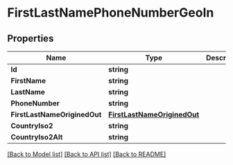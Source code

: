 # FirstLastNamePhoneNumberGeoIn

## Properties
Name | Type | Description | Notes
------------ | ------------- | ------------- | -------------
**Id** | **string** |  | [optional] 
**FirstName** | **string** |  | [optional] 
**LastName** | **string** |  | [optional] 
**PhoneNumber** | **string** |  | [optional] 
**FirstLastNameOriginedOut** | [**FirstLastNameOriginedOut**](FirstLastNameOriginedOut.md) |  | [optional] 
**CountryIso2** | **string** |  | [optional] 
**CountryIso2Alt** | **string** |  | [optional] 

[[Back to Model list]](../README.md#documentation-for-models) [[Back to API list]](../README.md#documentation-for-api-endpoints) [[Back to README]](../README.md)


